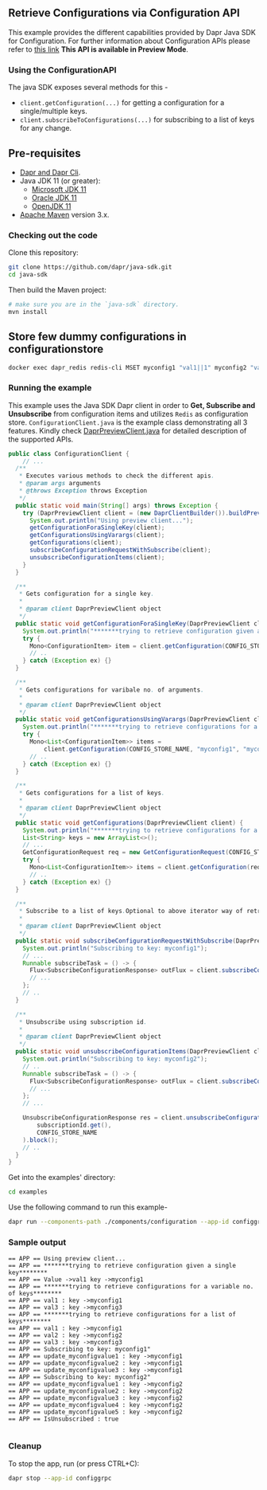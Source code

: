 ## Retrieve Configurations via Configuration API

This example provides the different capabilities provided by Dapr Java SDK for Configuration. For further information about Configuration APIs please refer to [this link](https://docs.dapr.io/developing-applications/building-blocks/configuration/)
**This API is available in Preview Mode**.

### Using the ConfigurationAPI

The java SDK exposes several methods for this -
* `client.getConfiguration(...)` for getting a configuration for a single/multiple keys.
* `client.subscribeToConfigurations(...)` for subscribing to a list of keys for any change.

## Pre-requisites

* [Dapr and Dapr Cli](https://docs.dapr.io/getting-started/install-dapr/).
* Java JDK 11 (or greater):
    * [Microsoft JDK 11](https://docs.microsoft.com/en-us/java/openjdk/download#openjdk-11)
    * [Oracle JDK 11](https://www.oracle.com/technetwork/java/javase/downloads/index.html#JDK11)
    * [OpenJDK 11](https://jdk.java.net/11/)
* [Apache Maven](https://maven.apache.org/install.html) version 3.x.

### Checking out the code

Clone this repository:

```sh
git clone https://github.com/dapr/java-sdk.git
cd java-sdk
```

Then build the Maven project:

```sh
# make sure you are in the `java-sdk` directory.
mvn install
```
## Store few dummy configurations in configurationstore
<!-- STEP
name: Set configuration value
expected_stdout_lines:
  - "OK"
timeout_seconds: 20
-->

```bash
docker exec dapr_redis redis-cli MSET myconfig1 "val1||1" myconfig2 "val2||1" myconfig3 "val3||1"
```
<!-- END_STEP -->

### Running the example

This example uses the Java SDK Dapr client in order to **Get, Subscribe and Unsubscribe** from configuration items and utilizes `Redis` as configuration store.
`ConfigurationClient.java` is the example class demonstrating all 3 features.
Kindly check [DaprPreviewClient.java](https://github.com/dapr/java-sdk/blob/master/sdk/src/main/java/io/dapr/client/DaprPreviewClient.java) for detailed description of the supported APIs.

```java
public class ConfigurationClient {
    // ... 
  /**
   * Executes various methods to check the different apis.
   * @param args arguments
   * @throws Exception throws Exception
   */
  public static void main(String[] args) throws Exception {
    try (DaprPreviewClient client = (new DaprClientBuilder()).buildPreviewClient()) {
      System.out.println("Using preview client...");
      getConfigurationForaSingleKey(client);
      getConfigurationsUsingVarargs(client);
      getConfigurations(client);
      subscribeConfigurationRequestWithSubscribe(client);
      unsubscribeConfigurationItems(client);
    }
  }

  /**
   * Gets configuration for a single key.
   *
   * @param client DaprPreviewClient object
   */
  public static void getConfigurationForaSingleKey(DaprPreviewClient client) {
    System.out.println("*******trying to retrieve configuration given a single key********");
    try {
      Mono<ConfigurationItem> item = client.getConfiguration(CONFIG_STORE_NAME, keys.get(0));
      // ..
    } catch (Exception ex) {}
  }

  /**
   * Gets configurations for varibale no. of arguments.
   *
   * @param client DaprPreviewClient object
   */
  public static void getConfigurationsUsingVarargs(DaprPreviewClient client) {
    System.out.println("*******trying to retrieve configurations for a variable no. of keys********");
    try {
      Mono<List<ConfigurationItem>> items =
          client.getConfiguration(CONFIG_STORE_NAME, "myconfig1", "myconfig3");
      // ..
    } catch (Exception ex) {}
  }

  /**
   * Gets configurations for a list of keys.
   *
   * @param client DaprPreviewClient object
   */
  public static void getConfigurations(DaprPreviewClient client) {
    System.out.println("*******trying to retrieve configurations for a list of keys********");
    List<String> keys = new ArrayList<>();
    // ...
    GetConfigurationRequest req = new GetConfigurationRequest(CONFIG_STORE_NAME, keys);
    try {
      Mono<List<ConfigurationItem>> items = client.getConfiguration(req);
      // ..
    } catch (Exception ex) {}
  }

  /**
   * Subscribe to a list of keys.Optional to above iterator way of retrieving the changes
   *
   * @param client DaprPreviewClient object
   */
  public static void subscribeConfigurationRequestWithSubscribe(DaprPreviewClient client) {
    System.out.println("Subscribing to key: myconfig1");
    // ...
    Runnable subscribeTask = () -> {
      Flux<SubscribeConfigurationResponse> outFlux = client.subscribeConfiguration(req);
      // ...
    };
    // ..
  }

  /**
   * Unsubscribe using subscription id.
   *
   * @param client DaprPreviewClient object
   */
  public static void unsubscribeConfigurationItems(DaprPreviewClient client) {
    System.out.println("Subscribing to key: myconfig2");
    // ..
    Runnable subscribeTask = () -> {
      Flux<SubscribeConfigurationResponse> outFlux = client.subscribeConfiguration(CONFIG_STORE_NAME, "myconfig2");
      // ...
    };
    // ...

    UnsubscribeConfigurationResponse res = client.unsubscribeConfiguration(
        subscriptionId.get(),
        CONFIG_STORE_NAME
    ).block();
    // ..
  }
}
```

Get into the examples' directory:
```sh
cd examples
```

Use the following command to run this example-

<!-- STEP
name: Run ConfigurationClient example
expected_stdout_lines:
  - "== APP == Using preview client..."
  - "== APP == *******trying to retrieve configuration given a single key********"
  - "== APP == Value ->val1 key ->myconfig1"
  - "== APP == *******trying to retrieve configurations for a variable no. of keys********"
  - "== APP == val1 : key ->myconfig1"
  - "== APP == val3 : key ->myconfig3"
  - "== APP == *******trying to retrieve configurations for a list of keys********"
  - "== APP == val1 : key ->myconfig1"
  - "== APP == val2 : key ->myconfig2"
  - "== APP == val3 : key ->myconfig3"
  - "== APP == Subscribing to key: myconfig1"
  - "== APP == update_myconfigvalue1 : key ->myconfig1"
  - "== APP == update_myconfigvalue2 : key ->myconfig1"
  - "== APP == update_myconfigvalue3 : key ->myconfig1"
  - "== APP == Subscribing to key: myconfig2"
  - "== APP == update_myconfigvalue1 : key ->myconfig2"
  - "== APP == update_myconfigvalue2 : key ->myconfig2"
  - "== APP == update_myconfigvalue3 : key ->myconfig2"
  - "== APP == update_myconfigvalue4 : key ->myconfig2"
  - "== APP == update_myconfigvalue5 : key ->myconfig2"
  - "== APP == Is Unsubscribe successful: true"
background: true
sleep: 10
-->

```bash
dapr run --components-path ./components/configuration --app-id configgrpc --log-level debug -- java -jar target/dapr-java-sdk-examples-exec.jar io.dapr.examples.configuration.grpc.ConfigurationClient
```

<!-- END_STEP -->

### Sample output
```
== APP == Using preview client...
== APP == *******trying to retrieve configuration given a single key********
== APP == Value ->val1 key ->myconfig1
== APP == *******trying to retrieve configurations for a variable no. of keys********
== APP == val1 : key ->myconfig1
== APP == val3 : key ->myconfig3
== APP == *******trying to retrieve configurations for a list of keys********
== APP == val1 : key ->myconfig1
== APP == val2 : key ->myconfig2
== APP == val3 : key ->myconfig3
== APP == Subscribing to key: myconfig1"
== APP == update_myconfigvalue1 : key ->myconfig1
== APP == update_myconfigvalue2 : key ->myconfig1
== APP == update_myconfigvalue3 : key ->myconfig1
== APP == Subscribing to key: myconfig2"
== APP == update_myconfigvalue1 : key ->myconfig2
== APP == update_myconfigvalue2 : key ->myconfig2
== APP == update_myconfigvalue3 : key ->myconfig2
== APP == update_myconfigvalue4 : key ->myconfig2
== APP == update_myconfigvalue5 : key ->myconfig2
== APP == IsUnsubscribed : true


```
### Cleanup

To stop the app, run (or press CTRL+C):

<!-- STEP
name: Cleanup
-->

```bash
dapr stop --app-id configgrpc
```

<!-- END_STEP -->


